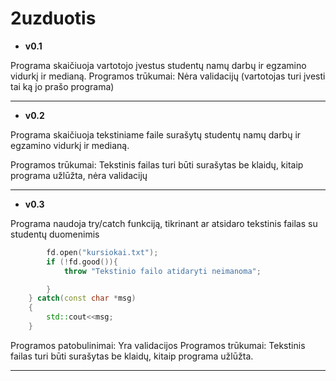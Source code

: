 # 2uzduotis

* **v0.1**

Programa skaičiuoja vartotojo įvestus studentų namų darbų ir egzamino vidurkį ir medianą.
Programos trūkumai:
Nėra validacijų (vartotojas turi įvesti tai ką jo prašo programa)
___

* **v0.2**

Programa skaičiuoja tekstiniame faile surašytų studentų namų darbų ir egzamino vidurkį ir medianą.

Programos trūkumai:
Tekstinis failas turi būti surašytas be klaidų, kitaip programa užlūžta, nėra validacijų
___
* **v0.3**

Programa naudoja try/catch funkciją, tikrinant ar atsidaro tekstinis failas su studentų duomenimis
```c++ try{
        fd.open("kursiokai.txt");
        if (!fd.good()){
            throw "Tekstinio failo atidaryti neimanoma";

        }
    } catch(const char *msg)
    {
        std::cout<<msg;
    }
```
Programos patobulinimai:
Yra validacijos
Programos trūkumai:
Tekstinis failas turi būti surašytas be klaidų, kitaip programa užlūžta.
___
